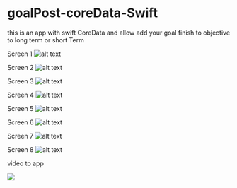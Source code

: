 # goalPost-coreData-Swift
this is an app with swift CoreData and allow add your goal finish to objective to long term or short Term

Screen 1
![alt text](https://i.postimg.cc/9fDp3nd1/Simulator-Screen-Shot-i-Phone-12-Pro-2020-12-26-at-22-15-39.png)

Screen 2
![alt text](https://i.postimg.cc/8cmdBQGk/Simulator-Screen-Shot-i-Phone-12-Pro-2020-12-26-at-22-15-54.png)

Screen 3
![alt text](https://i.postimg.cc/66rhNRZs/Simulator-Screen-Shot-i-Phone-12-Pro-2020-12-26-at-22-16-08.png)

Screen 4
![alt text](https://i.postimg.cc/hPK14j8X/Simulator-Screen-Shot-i-Phone-12-Pro-2020-12-26-at-22-16-38.png)

Screen 5
![alt text](https://i.postimg.cc/mksNHZ06/Simulator-Screen-Shot-i-Phone-12-Pro-2020-12-26-at-22-17-05.png)

Screen 6
![alt text](https://i.postimg.cc/hPMbXBMp/Simulator-Screen-Shot-i-Phone-12-Pro-2020-12-26-at-22-17-09.png)

Screen 7
![alt text](https://i.postimg.cc/767nhJQ2/Simulator-Screen-Shot-i-Phone-12-Pro-2020-12-26-at-22-16-57.png)

Screen 8
![alt text](https://i.postimg.cc/rwmGWPPc/Simulator-Screen-Shot-i-Phone-12-Pro-2020-12-26-at-22-17-14.png)


video to app 

![](https://i.postimg.cc/GtnwTY3w/Grabaci-n-de-pantalla-2020-12-26-a-la-s-10-17-49-p-m.gif)


